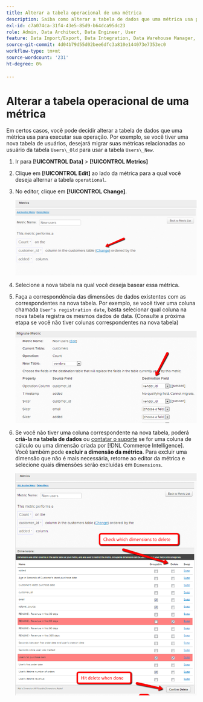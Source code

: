 ```yaml
---
title: Alterar a tabela operacional de uma métrica
description: Saiba como alterar a tabela de dados que uma métrica usa para executar sua operação.
exl-id: c7a074ca-31f4-43e5-85d9-b64dca95dc23
role: Admin, Data Architect, Data Engineer, User
feature: Data Import/Export, Data Integration, Data Warehouse Manager, Commerce Tables
source-git-commit: 4d04b79d55d02bee6dfc3a810e144073e7353ec0
workflow-type: tm+mt
source-wordcount: '231'
ht-degree: 0%

---
```


# Alterar a tabela operacional de uma métrica

Em certos casos, você pode decidir alterar a tabela de dados que uma métrica usa para executar sua operação. Por exemplo, se você tiver uma nova tabela de usuários, desejará migrar suas métricas relacionadas ao usuário da tabela `Users\_Old` para usar a tabela `Users\_New`.

1. Ir para **[!UICONTROL Data]** > **[!UICONTROL Metrics]**
1. Clique em **[!UICONTROL Edit]** ao lado da métrica para a qual você deseja alternar a tabela `operational`.
1. No editor, clique em **[!UICONTROL Change]**.

   ![Página de definição de métrica mostrando a configuração de tabela operacional](../../assets/change-metrics-1.png)
1. Selecione a nova tabela na qual você deseja basear essa métrica.
1. Faça a correspondência das dimensões de dados existentes com as correspondentes na nova tabela. Por exemplo, se você tiver uma coluna chamada `User's registration date`, basta selecionar qual coluna na nova tabela registra os mesmos dados de data. (Consulte a próxima etapa se você não tiver colunas correspondentes na nova tabela)

   ![Lista suspensa de seleção de tabela mostrando as tabelas disponíveis](../../assets/change-metrics-2.png)

1. Se você não tiver uma coluna correspondente na nova tabela, poderá **criá-la na tabela de dados** ou [contatar o suporte](https://experienceleague.adobe.com/docs/commerce-knowledge-base/kb/troubleshooting/miscellaneous/mbi-service-policies.html?lang=pt-BR) se for uma coluna de cálculo ou uma dimensão criada por [!DNL Commerce Intelligence]. Você também pode **excluir a dimensão da métrica**. Para excluir uma dimensão que não é mais necessária, retorne ao editor da métrica e selecione quais dimensões serão excluídas em `Dimensions`.

   ![Menu suspenso de seleção de coluna operacional](../../assets/change-metrics-3.png)

